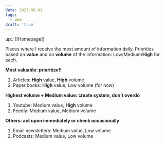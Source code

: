 ```yaml
---
date: 2023-05-01
tags:
  - pkm
draft: 'true'
---
```

up:: [[Homepage]]

Places where I receive the most amount of information daily. Priorities based on **value** and on **volume** of the information: Low/Medium/**High** for each.


**Most valuable: prioritize!!**
1. Articles: **High** value, **High** volume
2. Paper books: **High** value, Low volume (for now)

**Highest volume + Medium value: create system, don't overdo**
1. Youtube: Medium value, **High** volume
2. Feedly: Medium value, Medium volume

**Others: act upon immediately or check occasionally**
1. Email newsletters: Medium value, Low volume
2. Podcasts: Medium value, Low volume
